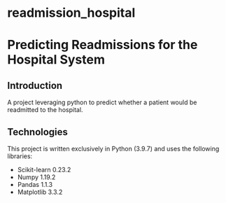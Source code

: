 # readmission_hospital

# Predicting Readmissions for the Hospital System

## Introduction
A project leveraging python to predict whether a patient would be readmitted to the hospital. 

## Technologies
This project is written exclusively in Python (3.9.7) and uses the following libraries:
<ul>
  <li>Scikit-learn 0.23.2</li>
  <li>Numpy 1.19.2</li>
  <li>Pandas 1.1.3</li>
  <li>Matplotlib 3.3.2</li>
</ul>
